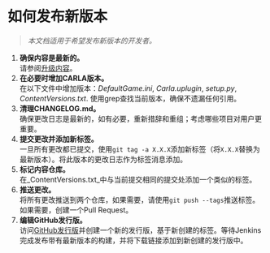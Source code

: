 # 如何发布新版本
> _本文档适用于希望发布新版本的开发者。_
1. **确保内容是最新的。**<br>
   请参阅[升级内容](tuto_D_contribute_assets.md)。
2. **在必要时增加CARLA版本。**<br>
   在以下文件中增加版本：_DefaultGame.ini_, _Carla.uplugin_, _setup.py_, _ContentVersions.txt_. 使用grep查找当前版本，确保不遗漏任何引用。
3. **清理CHANGELOG.md。**<br>
   确保更改日志是最新的，如有必要，重新措辞和重组；考虑哪些项目对用户更重要。
4. **提交更改并添加新标签。**<br>
   一旦所有更改都已提交，使用`git tag -a X.X.X`添加新标签（将`X.X.X`替换为最新版本）。将此版本的更改日志作为标签消息添加。
5. **标记内容仓库。**<br>
   在_ContentVersions.txt_中与当前提交相同的提交处添加一个类似的标签。
6. **推送更改。**<br>
   将所有更改推送到两个仓库，如果需要，请使用`git push --tags`推送标签。如果需要，创建一个Pull Request。
7. **编辑GitHub发行版。**<br>
   访问[GitHub发行版](https://github.com/carla-simulator/carla/releases)并创建一个新的发行版，基于新创建的标签。等待Jenkins完成发布带有最新版本的构建，并将下载链接添加到新创建的发行版中。
